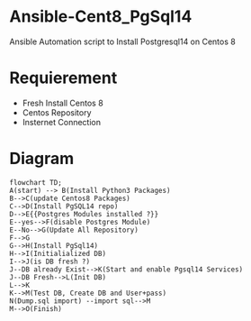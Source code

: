 # Ansible-Cent8_PgSql14
Ansible Automation script to Install Postgresql14 on Centos 8

# Requierement
- Fresh Install Centos 8
- Centos Repository
- Insternet Connection

# Diagram
```mermaid
flowchart TD;
A(start) --> B(Install Python3 Packages)
B-->C(update Centos8 Packages)
C-->D(Install PgSQL14 repo)
D-->E{{Postgres Modules installed ?}}
E--yes-->F(disable Postgres Module)
E--No-->G(Update All Repository)
F-->G
G-->H(Install PgSql14)
H-->I(Initialialized DB)
I-->J(is DB fresh ?)
J--DB already Exist-->K(Start and enable Pgsql14 Services)
J--DB Fresh-->L(Init DB)
L-->K
K-->M(Test DB, Create DB and User+pass)
N(Dump.sql import) --import sql-->M
M-->O(Finish)






```
